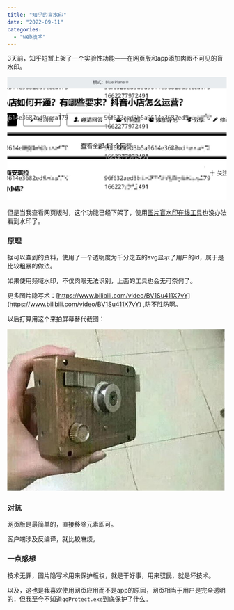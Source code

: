 ```yaml
---
title: "知乎的盲水印"
date: "2022-09-11"
categories:
  - "web技术"
---
```


3天前，知乎短暂上架了一个实验性功能——在网页版和app添加肉眼不可见的盲水印。

![](images/FbzA4NyaIAEXRZQ-1024x576.png)

但是当我查看网页版时，这个功能已经下架了，使用[图片盲水印在线工具](https://stegonline.iculture.cc)也没办法看到水印了。

### 原理

据可以查到的资料，使用了一个透明度为千分之五的svg显示了用户的id，属于是比较粗暴的做法。

如果使用频域水印，不仅肉眼无法识别，上面的工具也会无可奈何了。

更多图片隐写术：[https://www.bilibili.com/video/BV1Su411X7vY](https://www.bilibili.com/video/BV1Su411X7vY) ,防不胜防啊。

以后打算用这个来拍屏幕替代截图：

![](images/64ee8c4036c29fe3.png)

### 对抗

网页版是最简单的，直接移除元素即可。

客户端涉及反编译，就比较麻烦。

### 一点感想

技术无罪，图片隐写术用来保护版权，就是干好事，用来驭民，就是坏技术。

以及，这也是我喜欢使用网页应用而不是app的原因，网页相当于用户是完全透明的，但我至今不知道`qqProtect.exe`到底保护了什么。
